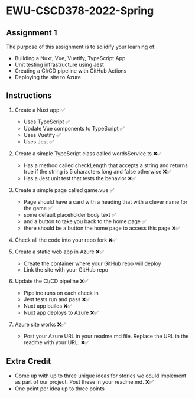 # EWU-CSCD378-2022-Spring

## Assignment 1

The purpose of this assignment is to solidify your learning of:

- Building a Nuxt, Vue, Vuetify, TypeScript App
- Unit testing infrastructure using Jest
- Creating a CI/CD pipeline with GitHub Actions
- Deploying the site to Azure

## Instructions

1. Create a Nuxt app ✅
   - Uses TypeScript ✅
   - Update Vue components to TypeScript ✅
   - Uses Vuetify ✅
   - Uses Jest ✅

2. Create a simple TypeScript class called wordsService.ts ❌✅
   - Has a method called checkLength that accepts a string and returns true if the string is 5 characters long and false otherwise ❌✅
   - Has a Jest unit test that tests the behavior ❌✅

3. Create a simple page called game.vue ✅
   - Page should have a card with a heading that with a clever name for the game ✅
   - some default placeholder body text ✅
   - and a button to take you back to the home page ✅
   - there should be a button the home page to access this page ❌✅

4. Check all the code into your repo fork ❌✅

5. Create a static web app in Azure ❌✅
   - Create the container where your GitHub repo will deploy
   - Link the site with your GitHub repo

6. Update the CI/CD pipeline ❌✅
   - Pipeline runs on each check in
   - Jest tests run and pass ❌✅
   - Nuxt app builds ❌✅
   - Nuxt app deploys to Azure ❌✅

7. Azure site works ❌✅
   - Post your Azure URL in your readme.md file. Replace the URL in the readme with your URL. ❌✅

## Extra Credit

- Come up with up to three unique ideas for stories we could implement as part of our project. Post these in your readme.md. ❌✅
- One point per idea up to three points
